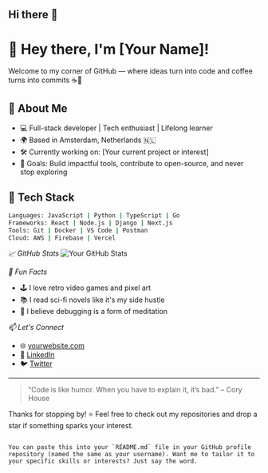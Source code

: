 ## Hi there 👋

<!--
**avijit0022/avijit0022** is a ✨ _special_ ✨ repository because its `README.md` (this file) appears on your GitHub profile.

Here are some ideas to get you started:

- 🔭 I’m currently working on ...
- 🌱 I’m currently learning ...
- 👯 I’m looking to collaborate on ...
- 🤔 I’m looking for help with ...
- 💬 Ask me about ...
- 📫 How to reach me: ...
- 😄 Pronouns: ...
- ⚡ Fun fact: ...
-->

# 👋 Hey there, I'm [Your Name]!

Welcome to my corner of GitHub — where ideas turn into code and coffee turns into commits ☕🚀

## 🧠 About Me
- 💻 Full-stack developer | Tech enthusiast | Lifelong learner
- 🌍 Based in Amsterdam, Netherlands 🇳🇱
- 🛠️ Currently working on: [Your current project or interest]
- 🎯 Goals: Build impactful tools, contribute to open-source, and never stop exploring

## 🔧 Tech Stack
```bash
Languages: JavaScript | Python | TypeScript | Go
Frameworks: React | Node.js | Django | Next.js
Tools: Git | Docker | VS Code | Postman
Cloud: AWS | Firebase | Vercel
```

*📈 GitHub Stats*
![Your GitHub Stats](https://github-readme-stats.vercel.app/api?username=yourusername&show_icons=true&theme=radical)

*🧩 Fun Facts*
- 🕹️ I love retro video games and pixel art
- 📚 I read sci-fi novels like it's my side hustle
- 🧘 I believe debugging is a form of meditation

*📫 Let's Connect*
- 🌐 [yourwebsite.com](https://yourwebsite.com)
- 💼 [LinkedIn](https://linkedin.com/in/yourusername)
- 🐦 [Twitter](https://twitter.com/yourhandle)

---

> “Code is like humor. When you have to explain it, it’s bad.” – Cory House

Thanks for stopping by! ⭐️ Feel free to check out my repositories and drop a star if something sparks your interest.
```

You can paste this into your `README.md` file in your GitHub profile repository (named the same as your username). Want me to tailor it to your specific skills or interests? Just say the word.

